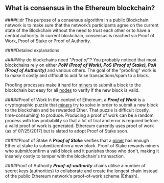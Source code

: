 ## What is consensus in the Ethereum blockchain?

####tl;dr
The purpose of a consensus algorithm in a public Blockchain network is to make sure that the network’s participants agree on the current state of the Blockchain without the need to trust each other or to have a central authority. In current blockchain, consensus is reached via Proof of Work, Proof of Stake or Proof of Authority.

####Detailed explanations

####Why do blockchains need "_Proof of_"?
You probably noticed that most blockchains rely on either _**PoW (Proof of Work), PoS (Proof of Stake), PoA (Proof of Authority)**_ and various others.
The goal of the "proofing" work is to make it costly and difficult to add false transactions/spam to a block.

Proofing processes make it hard for [miners](/docs/Ethereum-glossary-for-newbies/mining.md/) to submit a block to the blockchain but easy for all [nodes](/docs/Ethereum-glossary-for-newbies/node.md) to verify if the new block is valid.

#####Proof of Work
In the context of Ethereum, a _**Proof of Work**_  is a cryptographic puzzle that [miners](/docs/Ethereum-glossary-for-newbies/mining.md/) try to solve in order to submit a new block to the blockchain and be rewarded Ether. That puzzle is difficult (costly, time-consuming) to produce. Producing a proof of work can be a random process with low probability so that a lot of trial and error is required before a valid proof of work is generated. Ethereum currently uses proof of work (as of 07/25/2017) but is slated to adopt Proof of Stake soon.

#####Proof of Stake
A _**Proof of Stake**_ verifies that a [miner](/docs/Ethereum-glossary-for-newbies/mining.md/) has enough Ether at stake to submit/confirm a new block. Proof of Stake rewards miners who submit/confirm a valid block and it punishes those who don't, making it insanely costly to tamper with the blockchain's transaction.


####Proof of Authority
_**Proof-of-authority**_ chains utilise a number of secret keys (authorities) to collaborate and create the longest chain instead of the public Ethereum network's proof-of-work scheme (Ethash).